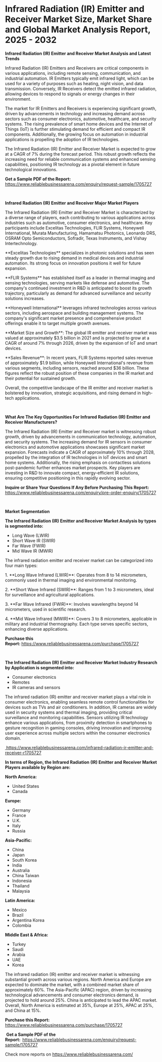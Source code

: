 <p><h1>Infrared Radiation (IR) Emitter and Receiver Market Size, Market Share and Global Market Analysis Report, 2025 - 2032</h1></p><p><strong>Infrared Radiation (IR) Emitter and Receiver Market Analysis and Latest Trends</strong></p>
<p><p>Infrared Radiation (IR) Emitters and Receivers are critical components in various applications, including remote sensing, communication, and industrial automation. IR Emitters typically emit infrared light, which can be used for a variety of purposes such as heating, night vision, and data transmission. Conversely, IR Receivers detect the emitted infrared radiation, allowing devices to respond to signals or energy changes in their environment.</p><p>The market for IR Emitters and Receivers is experiencing significant growth, driven by advancements in technology and increasing demand across sectors such as consumer electronics, automotive, healthcare, and security systems. The rising prevalence of smart home devices and the Internet of Things (IoT) is further stimulating demand for efficient and compact IR components. Additionally, the growing focus on automation in industrial applications is propelling the adoption of IR technologies.</p><p>The Infrared Radiation (IR) Emitter and Receiver Market is expected to grow at a CAGR of 7% during the forecast period. This robust growth reflects the increasing need for reliable communication systems and enhanced sensing capabilities, positioning IR technology as a pivotal element in future technological innovations.</p></p>
<p><strong>Get a Sample PDF of the Report:&nbsp;</strong> <a href="https://www.reliablebusinessarena.com/enquiry/request-sample/1705727?utm_campaign=3552&utm_medium=2&utm_source=Github&utm_content=ia&utm_term=27032025&utm_id=infrared-radiation-ir-emitter-and-receiver">https://www.reliablebusinessarena.com/enquiry/request-sample/1705727</a></p>
<p>&nbsp;</p>
<p><strong>Infrared Radiation (IR) Emitter and Receiver Major Market Players</strong></p>
<p><p>The Infrared Radiation (IR) Emitter and Receiver Market is characterized by a diverse range of players, each contributing to various applications across industries such as automotive, consumer electronics, and healthcare. Key participants include Excelitas Technologies, FLIR Systems, Honeywell International, Murata Manufacturing, Hamamatsu Photonics, Leonardo DRS, OSRAM Opto Semiconductors, Sofradir, Texas Instruments, and Vishay Intertechnology.</p><p>**Excelitas Technologies** specializes in photonic solutions and has seen steady growth due to rising demand in medical devices and industrial automation. Its strong focus on innovation positions it well for future expansion.</p><p>**FLIR Systems** has established itself as a leader in thermal imaging and sensing technologies, serving markets like defense and automotive. The company's continued investment in R&D is anticipated to boost its growth trajectory, particularly as demand for advanced surveillance and security solutions increases.</p><p>**Honeywell International** leverages infrared technologies across various sectors, including aerospace and building management systems. The company's significant market presence and comprehensive product offerings enable it to target multiple growth avenues.</p><p>**Market Size and Growth**: The global IR emitter and receiver market was valued at approximately $3.5 billion in 2021 and is projected to grow at a CAGR of around 7% through 2026, driven by the expansion of IoT and smart devices.</p><p>**Sales Revenue**: In recent years, FLIR Systems reported sales revenue of approximately $1.9 billion, while Honeywell International's revenue from various segments, including sensors, reached around $36 billion. These figures reflect the robust position of these companies in the IR market and their potential for sustained growth.</p><p>Overall, the competitive landscape of the IR emitter and receiver market is bolstered by innovation, strategic acquisitions, and rising demand in high-tech applications.</p></p>
<p>&nbsp;</p>
<p><strong>What Are The Key Opportunities For Infrared Radiation (IR) Emitter and Receiver Manufacturers?</strong></p>
<p><p>The Infrared Radiation (IR) Emitter and Receiver market is witnessing robust growth, driven by advancements in communication technology, automation, and security systems. The increasing demand for IR sensors in consumer electronics and automotive applications showcases significant market expansion. Forecasts indicate a CAGR of approximately 10% through 2028, propelled by the integration of IR technologies in IoT devices and smart home systems. Additionally, the rising emphasis on contactless solutions post-pandemic further enhances market prospects. Key players are investing in R&D to innovate compact, energy-efficient IR solutions, ensuring competitive positioning in this rapidly evolving sector.</p></p>
<p><strong>Inquire or Share Your Questions If Any Before Purchasing This Report:</strong> <a href="https://www.reliablebusinessarena.com/enquiry/pre-order-enquiry/1705727?utm_campaign=3552&utm_medium=2&utm_source=Github&utm_content=ia&utm_term=27032025&utm_id=infrared-radiation-ir-emitter-and-receiver">https://www.reliablebusinessarena.com/enquiry/pre-order-enquiry/1705727</a></p>
<p>&nbsp;</p>
<p><strong>Market Segmentation</strong></p>
<p><strong>The Infrared Radiation (IR) Emitter and Receiver Market Analysis by types is segmented into:</strong></p>
<p><ul><li>Long Wave (LWIR)</li><li>Short Wave IR (SWIR)</li><li>Far Wave (FWIR)</li><li>Mid Wave IR (MWIR)</li></ul></p>
<p><p>The infrared radiation emitter and receiver market can be categorized into four main types: </p><p>1. **Long Wave Infrared (LWIR)**: Operates from 8 to 14 micrometers, commonly used in thermal imaging and environmental monitoring. </p><p>2. **Short Wave Infrared (SWIR)**: Ranges from 1 to 3 micrometers, ideal for surveillance and agricultural applications. </p><p>3. **Far Wave Infrared (FWIR)**: Involves wavelengths beyond 14 micrometers, used in scientific research. </p><p>4. **Mid Wave Infrared (MWIR)**: Covers 3 to 8 micrometers, applicable in military and industrial thermography. Each type serves specific sectors, enhancing diverse applications.</p></p>
<p><strong>Purchase this Report:&nbsp;</strong><a href="https://www.reliablebusinessarena.com/purchase/1705727?utm_campaign=3552&utm_medium=2&utm_source=Github&utm_content=ia&utm_term=27032025&utm_id=infrared-radiation-ir-emitter-and-receiver">https://www.reliablebusinessarena.com/purchase/1705727</a></p>
<p>&nbsp;</p>
<p><strong>The Infrared Radiation (IR) Emitter and Receiver Market Industry Research by Application is segmented into:</strong></p>
<p><ul><li>Consumer electronics</li><li>Remotes</li><li>IR cameras and sensors</li></ul></p>
<p><p>The infrared radiation (IR) emitter and receiver market plays a vital role in consumer electronics, enabling seamless remote control functionalities for devices such as TVs and air conditioners. In addition, IR cameras are widely used in security systems and thermal imaging, providing critical surveillance and monitoring capabilities. Sensors utilizing IR technology enhance various applications, from proximity detection in smartphones to gesture recognition in gaming consoles, driving innovation and improving user experience across multiple sectors within the consumer electronics domain.</p></p>
<p><a href="https://www.reliablebusinessarena.com/infrared-radiation-ir-emitter-and-receiver-r1705727?utm_campaign=3552&utm_medium=2&utm_source=Github&utm_content=ia&utm_term=27032025&utm_id=infrared-radiation-ir-emitter-and-receiver">&nbsp;https://www.reliablebusinessarena.com/infrared-radiation-ir-emitter-and-receiver-r1705727</a></p>
<p><strong>In terms of Region, the Infrared Radiation (IR) Emitter and Receiver Market Players available by Region are:</strong></p>
<p>
    <p> <strong> North America: </strong>
        <ul>
            <li>United States</li>
            <li>Canada</li>
        </ul>
        </p> 
    <p> <strong> Europe: </strong>
        <ul>
            <li>Germany</li>
            <li>France</li>
            <li>U.K.</li>
            <li>Italy</li>
            <li>Russia</li>
        </ul>
        </p> 
    <p> <strong> Asia-Pacific: </strong>
        <ul>
            <li>China</li>
            <li>Japan</li>
            <li>South Korea</li>
            <li>India</li>
            <li>Australia</li>
            <li>China Taiwan</li>
            <li>Indonesia</li>
            <li>Thailand</li>
            <li>Malaysia</li>
        </ul>
        </p> 
    <p> <strong> Latin America: </strong>
        <ul>
            <li>Mexico</li>
            <li>Brazil</li>
            <li>Argentina Korea</li>
            <li>Colombia</li>
        </ul>
        </p> 
    <p> <strong> Middle East & Africa: </strong>
        <ul>
            <li>Turkey</li>
            <li>Saudi</li>
            <li>Arabia</li>
            <li>UAE</li>
            <li>Korea</li>
        </ul>
    </p>
    </p>
<p><p>The infrared radiation (IR) emitter and receiver market is witnessing substantial growth across various regions. North America and Europe are expected to dominate the market, with a combined market share of approximately 60%. The Asia-Pacific (APAC) region, driven by increasing technological advancements and consumer electronics demand, is projected to hold around 25%. China is anticipated to lead the APAC market. Overall, North America is estimated at 35%, Europe at 25%, APAC at 25%, and China at 15%.</p></p>
<p><strong>Purchase this Report: </strong><a href="https://www.reliablebusinessarena.com/purchase/1705727?utm_campaign=3552&utm_medium=2&utm_source=Github&utm_content=ia&utm_term=27032025&utm_id=infrared-radiation-ir-emitter-and-receiver">https://www.reliablebusinessarena.com/purchase/1705727</a></p>
<p>&nbsp;<strong>Get a Sample PDF of the Report:&nbsp;&nbsp;</strong><a href="https://www.reliablebusinessarena.com/enquiry/request-sample/1705727?utm_campaign=3552&utm_medium=2&utm_source=Github&utm_content=ia&utm_term=27032025&utm_id=infrared-radiation-ir-emitter-and-receiver">https://www.reliablebusinessarena.com/enquiry/request-sample/1705727</a></p>
<p><strong></strong></p>
<p>Check more reports on <a href="https://www.reliablebusinessarena.com/?utm_campaign=3552&utm_medium=2&utm_source=Github&utm_content=ia&utm_term=27032025&utm_id=infrared-radiation-ir-emitter-and-receiver">https://www.reliablebusinessarena.com/</a></p>